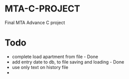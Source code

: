# MTA-C-PROJECT
Final MTA Advance C project

# Todo
* complete load apartment from file - Done
* add entry date to db, to file saving and loading - Done
* use only text on history file
*